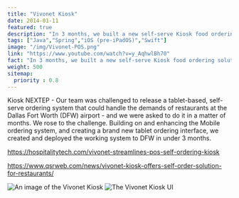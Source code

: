 ```yaml
---
title: "Vivonet Kiosk"
date: 2014-01-11
featured: true
description: "In 3 months, we built a new self-serve Kiosk food ordering solution, integrated with Vivonet's cloud-based POS platform, and deployed to the Dallas Fort Worth Airport - one of the most frequently visited superhub airports in the world."
tags: ["Java","Spring","iOS (pre-iPadOS)","Swift"]
image: "/img/Vivonet-POS.png"
link: "https://www.youtube.com/watch?v=y_AqhwlBh70"
fact: "In 3 months, we built a new self-serve Kiosk food ordering solution, integrated with Vivonet's cloud-based POS platform, and deployed to the Dallas Fort Worth Airport - one of the most frequently visited superhub airports in the world."
weight: 500
sitemap:
  priority : 0.8
---
```

Kiosk NEXTEP - Our team was challenged to release a tablet-based, self-serve ordering system that could handle the demands of restaurants at the Dallas Fort Worth (DFW) airport - and we were asked to do it in a matter of months.  We rose to the challenge.  Building on and enhancing the Mobile ordering system, and creating a brand new tablet ordering interface, we created and deployed the working system to DFW in under 3 months.

https://hospitalitytech.com/vivonet-streamlines-pos-self-ordering-kiosk

https://www.qsrweb.com/news/vivonet-kiosk-offers-self-order-solution-for-restaurants/

![An image of the Vivonet Kiosk](/img/Vivonet-Kiosk-2.png)
![The Vivonet Kiosk UI](/img/Vivonet-Kiosk-UI.png)